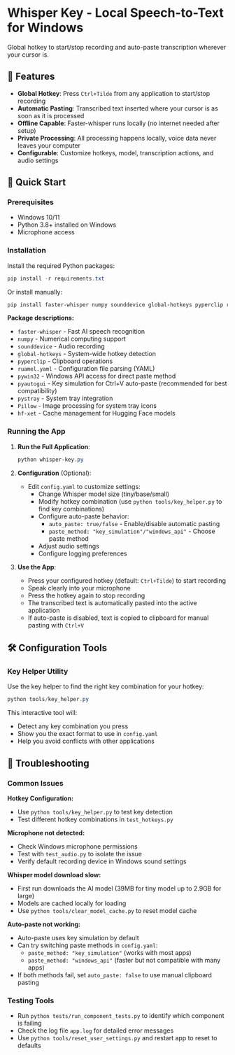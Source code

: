# Whisper Key - Local Speech-to-Text for Windows

Global hotkey to start/stop recording and auto-paste transcription wherever your cursor is.

## 🎯 Features

- **Global Hotkey**: Press `Ctrl+Tilde` from any application to start/stop recording
- **Automatic Pasting**: Transcribed text inserted where your cursor is as soon as it is processed
- **Offline Capable**: Faster-whisper runs locally (no internet needed after setup)
- **Private Processing**: All processing happens locally, voice data never leaves your computer
- **Configurable**: Customize hotkeys, model, transcription actions, and audio settings

## 🚀 Quick Start

### Prerequisites
- Windows 10/11
- Python 3.8+ installed on Windows
- Microphone access

### Installation
Install the required Python packages:
```powershell
pip install -r requirements.txt
```

Or install manually:
```powershell
pip install faster-whisper numpy sounddevice global-hotkeys pyperclip ruamel.yaml pywin32 pyautogui pystray Pillow hf-xet
```

**Package descriptions:**
- `faster-whisper` - Fast AI speech recognition
- `numpy` - Numerical computing support
- `sounddevice` - Audio recording
- `global-hotkeys` - System-wide hotkey detection  
- `pyperclip` - Clipboard operations
- `ruamel.yaml` - Configuration file parsing (YAML)
- `pywin32` - Windows API access for direct paste method
- `pyautogui` - Key simulation for Ctrl+V auto-paste (recommended for best compatibility)
- `pystray` - System tray integration
- `Pillow` - Image processing for system tray icons
- `hf-xet` - Cache management for Hugging Face models

### Running the App

1. **Run the Full Application**:
   ```powershell
   python whisper-key.py
   ```

2. **Configuration** (Optional):
   - Edit `config.yaml` to customize settings:
     - Change Whisper model size (tiny/base/small)
     - Modify hotkey combination (use `python tools/key_helper.py` to find key combinations)
     - Configure auto-paste behavior:
       - `auto_paste: true/false` - Enable/disable automatic pasting
       - `paste_method: "key_simulation"/"windows_api"` - Choose paste method
     - Adjust audio settings
     - Configure logging preferences

3. **Use the App**:
   - Press your configured hotkey (default: `Ctrl+Tilde`) to start recording
   - Speak clearly into your microphone  
   - Press the hotkey again to stop recording
   - The transcribed text is automatically pasted into the active application
   - If auto-paste is disabled, text is copied to clipboard for manual pasting with `Ctrl+V`

## 🛠️ Configuration Tools

### Key Helper Utility
Use the key helper to find the right key combination for your hotkey:

```powershell
python tools/key_helper.py
```

This interactive tool will:
- Detect any key combination you press
- Show you the exact format to use in `config.yaml`
- Help you avoid conflicts with other applications

## 🔧 Troubleshooting

### Common Issues

**Hotkey Configuration:**
- Use `python tools/key_helper.py` to test key detection
- Test different hotkey combinations in `test_hotkeys.py`

**Microphone not detected:**
- Check Windows microphone permissions
- Test with `test_audio.py` to isolate the issue
- Verify default recording device in Windows sound settings

**Whisper model download slow:**
- First run downloads the AI model (39MB for tiny model up to 2.9GB for large)
- Models are cached locally for loading
- Use `python tools/clear_model_cache.py` to reset model cache

**Auto-paste not working:**
- Auto-paste uses key simulation by default
- Can try switching paste methods in `config.yaml`:
  - `paste_method: "key_simulation"` (works with most apps)
  - `paste_method: "windows_api"` (faster but not compatible with many apps)
- If both methods fail, set `auto_paste: false` to use manual clipboard pasting

### Testing Tools
- Run `python tests/run_component_tests.py` to identify which component is failing
- Check the log file `app.log` for detailed error messages
- Use `python tools/reset_user_settings.py` and restart app to reset to defaults
